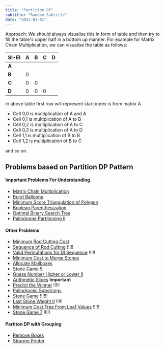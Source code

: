 ```yaml
---
title: "Partition DP"
subtitle: "Random Subtitle"
date: "2023-01-01"
---
```


Approach: We should always visualise this in form of table and then try to fill the table's upper half in a bottom up manner. For example for Matrix Chain Multiplication, we can visualise the table as follows:

| SI-EI | A | B | C | D |
|-------|---|---|---|---|
| **A**     |  |   |   |   |
| **B**     | 0 | |   |   |
| **C**     | 0 | 0 | |   |
| **D**     | 0 | 0 | 0 |  |

In above table first row will represent start index is from matrix A
- Cell 0,0 is multiplication of A and A
- Cell 0,1 is multiplication of A to B
- Cell 0,2 is multiplication of A to C
- Cell 0,3 is multiplication of A to D
- Cell 1,1 is multiplication of B to B
- Cell 1,2 is multiplication of B to C

and so on.


## Problems based on Partition DP Pattern

#### Important Problems For Understanding


- [Matrix Chain Multiplication](https://practice.geeksforgeeks.org/problems/matrix-chain-multiplication0303/1)
- [Burst Balloons](https://leetcode.com/problems/burst-balloons/)
- [Minimum Score Triangulation of Polygon](https://leetcode.com/problems/minimum-score-triangulation-of-polygon/)
- [Boolean Parenthesization](https://www.interviewbit.com/problems/evaluate-expression-to-true/)
- [Optimal Binary Search Tree](https://www.codingninjas.com/studio/problems/optimal-bst_1062671)
- [Palindrome Partitioning II](https://leetcode.com/problems/palindrome-partitioning-ii/)

#### Other Problems

- [Minimum Rod Cutting Cost](https://leetcode.com/problems/minimum-cost-to-cut-a-stick/)
- [Sequence of Rod Cutting](https://www.interviewbit.com/problems/rod-cutting/) !!!!!
- [Valid Permutations for DI Sequence](https://leetcode.com/problems/valid-permutations-for-di-sequence/) !!!!!
- [Minimum Cost to Merge Stones](https://leetcode.com/problems/minimum-cost-to-merge-stones/)
- [Allocate Mailboxes](https://leetcode.com/problems/allocate-mailboxes/)
- [Stone Game 5](https://leetcode.com/problems/stone-game-v/)
- [Guess Number Higher or Lower II](https://leetcode.com/problems/guess-number-higher-or-lower-ii/)
- [Arithmetic Slices](https://leetcode.com/problems/arithmetic-slices/) **Important**
- [Predict the Winner](https://leetcode.com/problems/predict-the-winner/) !!!!!
- [Palindromic Substrings](https://leetcode.com/problems/palindromic-substrings/)
- [Stone Game](https://leetcode.com/problems/stone-game/) !!!!!!
- [Last Stone Weight II](https://leetcode.com/problems/last-stone-weight-ii/) !!!!!
- [Minimum Cost Tree From Leaf Values](https://leetcode.com/problems/minimum-cost-tree-from-leaf-values/) !!!!!
- [Stone Game 7](https://leetcode.com/problems/stone-game-vii/) !!!!!


#### Partiton DP with Grouping

- [Remove Boxes](https://leetcode.com/problems/remove-boxes/)
- [Strange Printer](https://leetcode.com/problems/strange-printer/)

